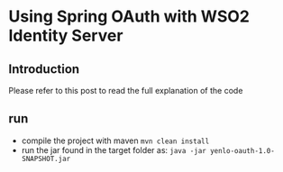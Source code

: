 # Using Spring OAuth with WSO2 Identity Server## IntroductionPlease refer to this post to read the full explanation of the code## run- compile the project with maven ``mvn clean install``- run the jar found in the target folder as: ``java -jar yenlo-oauth-1.0-SNAPSHOT.jar``